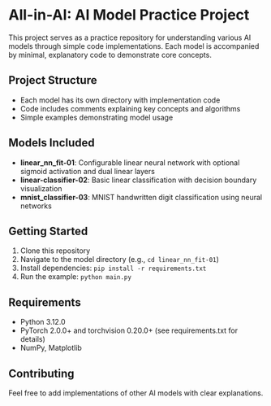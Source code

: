 # All-in-AI: AI Model Practice Project

This project serves as a practice repository for understanding various AI models through simple code implementations. Each model is accompanied by minimal, explanatory code to demonstrate core concepts.

## Project Structure
- Each model has its own directory with implementation code
- Code includes comments explaining key concepts and algorithms
- Simple examples demonstrating model usage

## Models Included
- **linear_nn_fit-01**: Configurable linear neural network with optional sigmoid activation and dual linear layers
- **linear-classifier-02**: Basic linear classification with decision boundary visualization
- **mnist_classifier-03**: MNIST handwritten digit classification using neural networks

## Getting Started
1. Clone this repository
2. Navigate to the model directory (e.g., `cd linear_nn_fit-01`)
3. Install dependencies: `pip install -r requirements.txt`
4. Run the example: `python main.py`

## Requirements
- Python 3.12.0
- PyTorch 2.0.0+ and torchvision 0.20.0+ (see requirements.txt for details)
- NumPy, Matplotlib

## Contributing
Feel free to add implementations of other AI models with clear explanations.